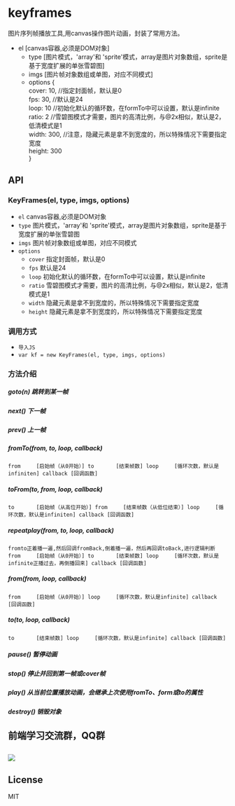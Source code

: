 
# keyframes

图片序列帧播放工具,用canvas操作图片动画，封装了常用方法。


* el      [canvas容器,必须是DOM对象]
	 * type    [图片模式，'array'和 'sprite'模式，array是图片对象数组，sprite是基于宽度扩展的单张雪碧图]
	 * imgs    [图片帧对象数组或单图，对应不同模式]
	 * options {\
				cover: 10, //指定封面帧，默认是0 \
			    fps: 30, //默认是24\
			    loop: 10 //初始化默认的循环数，在formTo中可以设置，默认是infinite\
			    ratio: 2 //雪碧图模式才需要，图片的高清比例，与@2x相似，默认是2，低清模式是1\
			    width: 300, //注意，隐藏元素是拿不到宽度的，所以特殊情况下需要指定宽度\
			    height: 300\
               	}

## API

### KeyFrames(el, type, imgs, options)

- `el` canvas容器,必须是DOM对象
- `type` 图片模式，'array'和 'sprite'模式，array是图片对象数组，sprite是基于宽度扩展的单张雪碧图
- `imgs` 图片帧对象数组或单图，对应不同模式
- `options`
  - `cover` 指定封面帧，默认是0
  - `fps` 默认是24
  - `loop` 初始化默认的循环数，在formTo中可以设置，默认是infinite
  - `ratio` 雪碧图模式才需要，图片的高清比例，与@2x相似，默认是2，低清模式是1
  - `width` 隐藏元素是拿不到宽度的，所以特殊情况下需要指定宽度
  - `height` 隐藏元素是拿不到宽度的，所以特殊情况下需要指定宽度

### 调用方式
- `导入JS`
- `var kf = new KeyFrames(el, type, imgs, options)`
### 方法介绍 

##### goto(n) 跳转到某一帧
##### next()  下一帧
##### prev()  上一帧
##### fromTo(from, to, loop, callback) 
`
 from     [启始帧（从0开始）]
  to       [结束帧数]
  loop     [循环次数，默认是infiniten]
  callback [回调函数]
  `
##### toFrom(to, from, loop, callback)
`
to       [启始帧（从高位开始）]
 from     [结束帧数（从低位结束）]
 loop     [循环次数，默认是infiniten]
 callback [回调函数]
 `
##### repeatplay(from, to, loop, callback)
`
fromto正着播一遍,然后回调fromBack,倒着播一遍，然后再回调toBack,进行逻辑判断
from     [启始帧（从0开始）]
to       [结束帧数]
loop     [循环次数，默认是infinite正播过去，再倒播回来]
callback [回调函数]
`
##### from(from, loop, callback)
`
 from     [启始帧（从0开始）]
 loop     [循环次数，默认是infinite]
 callback [回调函数]
`
##### to(to, loop, callback)
`
to       [结束帧数]
loop     [循环次数，默认是infinite]
callback [回调函数]
`
##### pause() 暂停动画
##### stop() 停止并回到第一帧或cover帧
##### play() 从当前位置播放动画，会继承上次使用fromTo、form或to的属性
##### destroy() 销毁对象

## 前端学习交流群，QQ群 
## ![](https://github.com/wenyiweb/vuejs-fujun/blob/master/static/imgs/qq.png)

## License

MIT
